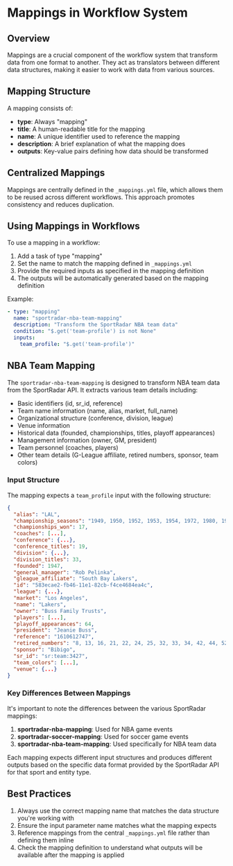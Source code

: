 # Mappings in Workflow System

## Overview

Mappings are a crucial component of the workflow system that transform data from one format to another. They act as translators between different data structures, making it easier to work with data from various sources.

## Mapping Structure

A mapping consists of:
- **type**: Always "mapping"
- **title**: A human-readable title for the mapping
- **name**: A unique identifier used to reference the mapping
- **description**: A brief explanation of what the mapping does
- **outputs**: Key-value pairs defining how data should be transformed

## Centralized Mappings

Mappings are centrally defined in the `_mappings.yml` file, which allows them to be reused across different workflows. This approach promotes consistency and reduces duplication.

## Using Mappings in Workflows

To use a mapping in a workflow:

1. Add a task of type "mapping"
2. Set the name to match the mapping defined in `_mappings.yml`
3. Provide the required inputs as specified in the mapping definition
4. The outputs will be automatically generated based on the mapping definition

Example:
```yaml
- type: "mapping"
  name: "sportradar-nba-team-mapping"
  description: "Transform the SportRadar NBA team data"
  condition: "$.get('team-profile') is not None"
  inputs:
    team_profile: "$.get('team-profile')"
```

## NBA Team Mapping

The `sportradar-nba-team-mapping` is designed to transform NBA team data from the SportRadar API. It extracts various team details including:

- Basic identifiers (id, sr_id, reference)
- Team name information (name, alias, market, full_name)
- Organizational structure (conference, division, league)
- Venue information
- Historical data (founded, championships, titles, playoff appearances)
- Management information (owner, GM, president)
- Team personnel (coaches, players)
- Other team details (G-League affiliate, retired numbers, sponsor, team colors)

### Input Structure

The mapping expects a `team_profile` input with the following structure:
```json
{
  "alias": "LAL",
  "championship_seasons": "1949, 1950, 1952, 1953, 1954, 1972, 1980, 1982, 1985, 1987, 1988, 2000, 2001, 2002, 2009, 2010, 2020",
  "championships_won": 17,
  "coaches": [...],
  "conference": {...},
  "conference_titles": 19,
  "division": {...},
  "division_titles": 33,
  "founded": 1947,
  "general_manager": "Rob Pelinka",
  "gleague_affiliate": "South Bay Lakers",
  "id": "583ecae2-fb46-11e1-82cb-f4ce4684ea4c",
  "league": {...},
  "market": "Los Angeles",
  "name": "Lakers",
  "owner": "Buss Family Trusts",
  "players": [...],
  "playoff_appearances": 64,
  "president": "Jeanie Buss",
  "reference": "1610612747",
  "retired_numbers": "8, 13, 16, 21, 22, 24, 25, 32, 33, 34, 42, 44, 52, 99",
  "sponsor": "Bibigo",
  "sr_id": "sr:team:3427",
  "team_colors": [...],
  "venue": {...}
}
```

### Key Differences Between Mappings

It's important to note the differences between the various SportRadar mappings:

1. **sportradar-nba-mapping**: Used for NBA game events
2. **sportradar-soccer-mapping**: Used for soccer game events
3. **sportradar-nba-team-mapping**: Used specifically for NBA team data

Each mapping expects different input structures and produces different outputs based on the specific data format provided by the SportRadar API for that sport and entity type.

## Best Practices

1. Always use the correct mapping name that matches the data structure you're working with
2. Ensure the input parameter name matches what the mapping expects
3. Reference mappings from the central `_mappings.yml` file rather than defining them inline
4. Check the mapping definition to understand what outputs will be available after the mapping is applied 
